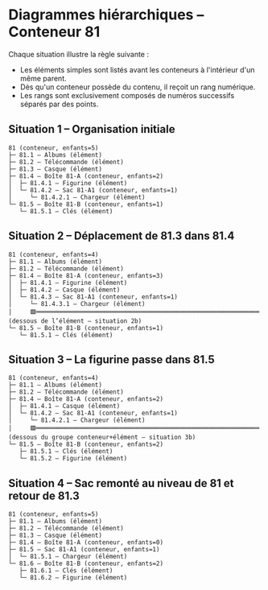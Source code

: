 # Diagrammes hiérarchiques – Conteneur 81

Chaque situation illustre la règle suivante :

* Les éléments simples sont listés avant les conteneurs à l'intérieur d'un même parent.
* Dès qu'un conteneur possède du contenu, il reçoit un rang numérique.
* Les rangs sont exclusivement composés de numéros successifs séparés par des points.

## Situation 1 – Organisation initiale
```
81 (conteneur, enfants=5)
├─ 81.1 – Albums (élément)
├─ 81.2 – Télécommande (élément)
├─ 81.3 – Casque (élément)
├─ 81.4 – Boîte 81-A (conteneur, enfants=2)
│  ├─ 81.4.1 – Figurine (élément)
│  └─ 81.4.2 – Sac 81-A1 (conteneur, enfants=1)
│     └─ 81.4.2.1 – Chargeur (élément)
└─ 81.5 – Boîte 81-B (conteneur, enfants=1)
   └─ 81.5.1 – Clés (élément)
```

## Situation 2 – Déplacement de 81.3 dans 81.4
```
81 (conteneur, enfants=4)
├─ 81.1 – Albums (élément)
├─ 81.2 – Télécommande (élément)
├─ 81.4 – Boîte 81-A (conteneur, enfants=3)
│  ├─ 81.4.1 – Figurine (élément)
│  ├─ 81.4.2 – Casque (élément)
│  └─ 81.4.3 – Sac 81-A1 (conteneur, enfants=1)
│     └─ 81.4.3.1 – Chargeur (élément)
│     🟩══════════════════════════════════════════════════════════════ (dessous de l’élément – situation 2b)
└─ 81.5 – Boîte 81-B (conteneur, enfants=1)
   └─ 81.5.1 – Clés (élément)
```

## Situation 3 – La figurine passe dans 81.5
```
81 (conteneur, enfants=4)
├─ 81.1 – Albums (élément)
├─ 81.2 – Télécommande (élément)
├─ 81.4 – Boîte 81-A (conteneur, enfants=2)
│  ├─ 81.4.1 – Casque (élément)
│  └─ 81.4.2 – Sac 81-A1 (conteneur, enfants=1)
│     └─ 81.4.2.1 – Chargeur (élément)
│     🟩══════════════════════════════════════════════════════════════ (dessous du groupe conteneur+élément – situation 3b)
└─ 81.5 – Boîte 81-B (conteneur, enfants=2)
   ├─ 81.5.1 – Clés (élément)
   └─ 81.5.2 – Figurine (élément)
```

## Situation 4 – Sac remonté au niveau de 81 et retour de 81.3
```
81 (conteneur, enfants=5)
├─ 81.1 – Albums (élément)
├─ 81.2 – Télécommande (élément)
├─ 81.3 – Casque (élément)
├─ 81.4 – Boîte 81-A (conteneur, enfants=0)
├─ 81.5 – Sac 81-A1 (conteneur, enfants=1)
│  └─ 81.5.1 – Chargeur (élément)
└─ 81.6 – Boîte 81-B (conteneur, enfants=2)
   ├─ 81.6.1 – Clés (élément)
   └─ 81.6.2 – Figurine (élément)
```
